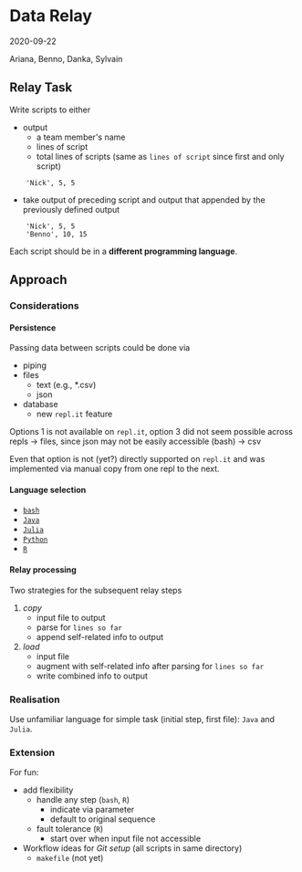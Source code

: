 # Data Relay
2020-09-22

Ariana, Benno, Danka, Sylvain

## Relay Task
Write scripts to either

- output 
    - a team member's name
    - lines of script
    - total lines of scripts (same as `lines of script` since first and only script)
```
    'Nick', 5, 5
```
- take output of preceding script and output that appended by the previously defined output
```
    'Nick', 5, 5
    'Benno', 10, 15
```

Each script should be in a **different programming language**. 

## Approach
### Considerations

#### Persistence

Passing data between scripts could be done via

- piping
- files
    - text (e.g., *.csv)
    - json
- database
    - new `repl.it` feature

Options 1 is not available on `repl.it`, option 3 did not seem possible across repls -> files, since json may not be easily accessible (bash) -> csv

Even that option is not (yet?) directly supported on `repl.it` and was implemented via manual copy from one repl to the next.

#### Language selection

- [`bash`](https://www.gnu.org/software/bash/)
- [`Java`](https://www.java.com/)
- [`Julia`](https://julialang.org/)
- [`Python`](https://www.python.org/)
- [`R`](https://www.r-project.org)

#### Relay processing

Two strategies for the subsequent relay steps 

1. *copy* 
    - input file to output 
    - parse for `lines so far`
    - append self-related info to output
2. *load* 
    - input file
    - augment with self-related info after parsing for `lines so far`
    - write combined info to output

### Realisation
Use unfamiliar language for simple task (initial step, first file): `Java` and `Julia`.

### Extension
For fun: 

- add flexibility
    - handle any step (`bash`, `R`)
        - indicate via parameter
        - default to original sequence
    - fault tolerance (`R`)
        - start over when input file not accessible
- Workflow ideas for *Git setup* (all scripts in same directory)
    - `makefile` (not yet)
